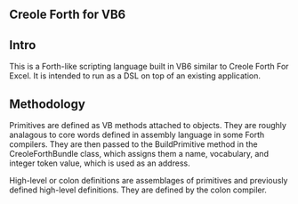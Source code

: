 Creole Forth for VB6
--------------------

Intro
-----

This is a Forth-like scripting language built in VB6 similar to Creole Forth For Excel. It is intended
to run as a DSL on top of an existing application. 

Methodology
-----------
Primitives are defined as VB methods attached to objects. They are roughly analagous to core words defined 
in assembly language in some Forth compilers. They are then passed to the BuildPrimitive method in the CreoleForthBundle class, which assigns them a name, vocabulary, and integer token value, which is used as an address. 

High-level or colon definitions are assemblages of primitives and previously defined high-level definitions.
They are defined by the colon compiler. 


